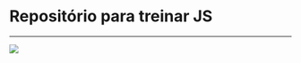 # Repositório para treinar JS 

<hr> 

<img src="http://www.daskeyboard.com/blog/wp-content/uploads/giphy.gif" /> 
